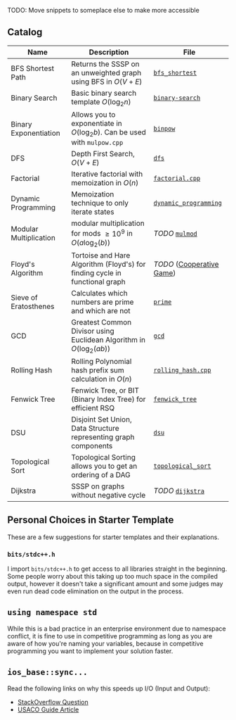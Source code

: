 TODO: Move snippets to someplace else to make more accessible

## Catalog

| Name                   | Description                                                                 | File                                                      |
| ---------------------- | --------------------------------------------------------------------------- | --------------------------------------------------------- |
| BFS Shortest Path      | Returns the SSSP on an unweighted graph using BFS in $O(V+E)$               | [`bfs_shortest`](./bfs_shortest)                          |
| Binary Search          | Basic binary search template $O(\log_2{n})$                                 | [`binary-search`](./binary-search)                        |
| Binary Exponentiation  | Allows you to exponentiate in $O(\log_2{b})$. Can be used with `mulpow.cpp` | [`binpow`](./binpow)                                      |
| DFS                    | Depth First Search, $O(V+E)$                                                | [`dfs`](./dfs)                                            |
| Factorial              | Iterative factorial with memoization in $O(n)$                              | [`factorial.cpp`](./factorial.cpp)                        |
| Dynamic Programming    | Memoization technique to only iterate states                                | [`dynamic_programming`](./dynamic_programming/)           |
| Modular Multiplication | modular multiplication for mods $\ge10^9$ in $O(a\log_2(b))$                | _TODO_ [`mulmod`](./mulmod)                               |
| Floyd's Algorithm      | Tortoise and Hare Algorithm (Floyd's) for finding cycle in functional graph | _TODO_ ([Cooperative Game](../codeforces/1137D/main.cpp)) |
| Sieve of Eratosthenes  | Calculates which numbers are prime and which are not                        | [`prime`](./prime)                                        |
| GCD                    | Greatest Common Divisor using Euclidean Algorithm in $O(\log_2(ab))$        | [`gcd`](./gcd)                                            |
| Rolling Hash           | Rolling Polynomial hash prefix sum calculation in $O(n)$                    | [`rolling_hash.cpp`](./rolling_hash.cpp)                  |
| Fenwick Tree           | Fenwick Tree, or BIT (Binary Index Tree) for efficient RSQ                  | [`fenwick_tree`](./fenwick_tree)                          |
| DSU                    | Disjoint Set Union, Data Structure representing graph components            | [`dsu`](./dsu)                                            |
| Topological Sort       | Topological Sorting allows you to get an ordering of a DAG                  | [`topological_sort`](./topological_sort)                  |
| Dijkstra               | SSSP on graphs without negative cycle                                       | _TODO_ [`dijkstra`](./dijkstra)                           |

## Personal Choices in Starter Template

These are a few suggestions for starter templates and their explanations.

### `bits/stdc++.h`

I import `bits/stdc++.h` to get access to all libraries straight in the beginning.
Some people worry about this taking up too much space in the compiled output,
however it doesn't take a significant amount and some judges may even run dead
code elimination on the output in the process.

## `using namespace std`

While this is a bad practice in an enterprise environment due to namespace conflict,
it is fine to use in competitive programming as long as you are aware of how you're
naming your variables, because in competitive programming you want to implement your
solution faster.

## `ios_base::sync...`

Read the following links on why this speeds up I/O (Input and Output):

- [StackOverflow Question](https://stackoverflow.com/questions/31162367/significance-of-ios-basesync-with-stdiofalse-cin-tienull)
- [USACO Guide Article](https://usaco.guide/general/fast-io?lang=cpp#iossync_with_stdiofalse)
